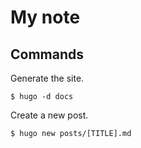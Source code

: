 # My note

## Commands

Generate the site.

```
$ hugo -d docs
```

Create a new post.

```
$ hugo new posts/[TITLE].md
```
